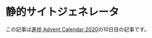 # 静的サイトジェネレータ

この記事は[進捗 Advent Calendar 2020](https://github.com/t-sin/shinchoku-advent-calendar-2020)の10日目の記事です。
